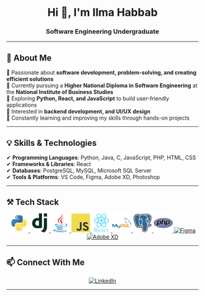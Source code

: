 <h1 align="center">Hi 👋, I'm Ilma Habbab</h1>
<h3 align="center"> Software Engineering Undergraduate </h3>

---

## 🚀 About Me  
🔹 Passionate about **software development, problem-solving, and creating efficient solutions**  
🔹 Currently pursuing a **Higher National Diploma in Software Engineering** at the **National Institute of Business Studies**  
🔹 Exploring **Python, React, and JavaScript** to build user-friendly applications  
🔹 Interested in **backend development, and UI/UX design**  
🔹 Constantly learning and improving my skills through hands-on projects  

---

## 💡 Skills & Technologies  
✔ **Programming Languages**: Python, Java, C, JavaScript, PHP, HTML, CSS  
✔ **Frameworks & Libraries**: React  
✔ **Databases**: PostgreSQL, MySQL, Microsoft SQL Server  
✔ **Tools & Platforms**: VS Code, Figma, Adobe XD, Photoshop  

---

## ⚒️ Tech Stack  
<p align="center">
  <a href="https://www.python.org" target="_blank">
    <img src="https://raw.githubusercontent.com/devicons/devicon/master/icons/python/python-original.svg" alt="Python" width="50" height="50"/>
  </a>
  <a href="https://www.djangoproject.com/" target="_blank">
    <img src="https://raw.githubusercontent.com/devicons/devicon/master/icons/django/django-plain.svg" alt="Django" width="50" height="50"/>
  </a>
  <a href="https://www.java.com" target="_blank">
    <img src="https://raw.githubusercontent.com/devicons/devicon/master/icons/java/java-original.svg" alt="Java" width="50" height="50"/>
  </a>
  <a href="https://developer.mozilla.org/en-US/docs/Web/JavaScript" target="_blank">
    <img src="https://raw.githubusercontent.com/devicons/devicon/master/icons/javascript/javascript-original.svg" alt="JavaScript" width="50" height="50"/>
  </a>
  <a href="https://reactjs.org/" target="_blank">
    <img src="https://raw.githubusercontent.com/devicons/devicon/master/icons/react/react-original-wordmark.svg" alt="React" width="50" height="50"/>
  </a>
  <a href="https://www.mysql.com/" target="_blank">
    <img src="https://raw.githubusercontent.com/devicons/devicon/master/icons/mysql/mysql-original-wordmark.svg" alt="MySQL" width="50" height="50"/>
  </a>
  <a href="https://www.postgresql.org/" target="_blank">
    <img src="https://raw.githubusercontent.com/devicons/devicon/master/icons/postgresql/postgresql-original.svg" alt="PostgreSQL" width="50" height="50"/>
  </a>
  <a href="https://www.php.net" target="_blank">
    <img src="https://raw.githubusercontent.com/devicons/devicon/master/icons/php/php-original.svg" alt="PHP" width="50" height="50"/>
  </a>
  <a href="https://www.figma.com/" target="_blank">
    <img src="https://www.vectorlogo.zone/logos/figma/figma-icon.svg" alt="Figma" width="50" height="50"/>
  </a>
  <a href="https://www.adobe.com/products/xd.html" target="_blank">
    <img src="https://upload.wikimedia.org/wikipedia/commons/c/c2/Adobe_XD_CC_icon.svg" alt="Adobe XD" width="50" height="50"/>
  </a>
</p>

---

## 📫 Connect With Me  
<p align="center">
  <a href="https://www.linkedin.com/in/ilma-habbab-3973b82b5/" target="_blank">
    <img align="center" src="https://raw.githubusercontent.com/rahuldkjain/github-profile-readme-generator/master/src/images/icons/Social/linked-in-alt.svg" alt="LinkedIn" height="40" width="50" />
</p>

---
